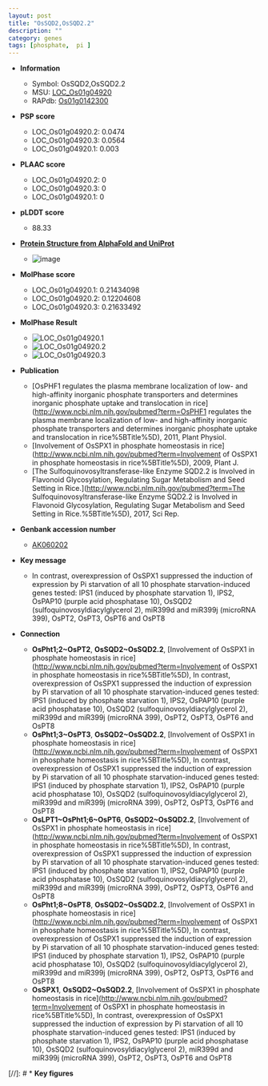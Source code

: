 ```yaml
---
layout: post
title: "OsSQD2,OsSQD2.2"
description: ""
category: genes
tags: [phosphate,  pi ]
---
```


* **Information**  
    + Symbol: OsSQD2,OsSQD2.2  
    + MSU: [LOC_Os01g04920](http://rice.plantbiology.msu.edu/cgi-bin/ORF_infopage.cgi?orf=LOC_Os01g04920)  
    + RAPdb: [Os01g0142300](http://rapdb.dna.affrc.go.jp/viewer/gbrowse_details/irgsp1?name=Os01g0142300)  

* **PSP score**  
    + LOC_Os01g04920.2: 0.0474 
    + LOC_Os01g04920.3: 0.0564 
    + LOC_Os01g04920.1: 0.003 

* **PLAAC score**  
    + LOC_Os01g04920.2: 0 
    + LOC_Os01g04920.3: 0 
    + LOC_Os01g04920.1: 0 

* **pLDDT score**
    + 88.33

* **[Protein Structure from AlphaFold and UniProt](https://www.uniprot.org/uniprotkb/B9EZG0/entry#structure)**
    + ![image](https://ricepsp.github.io/images/B/AF-B9EZG0-F1.png)

* **MolPhase score**
    + LOC_Os01g04920.1: 0.21434098
    + LOC_Os01g04920.2: 0.12204608
    + LOC_Os01g04920.3: 0.21633492

* **MolPhase Result**
    + ![LOC_Os01g04920.1](https://304243504.github.io/Pictures/LOC_Os01g/LOC_Os01g04920.1.png)
    + ![LOC_Os01g04920.2](https://304243504.github.io/Pictures/LOC_Os01g/LOC_Os01g04920.2.png)
    + ![LOC_Os01g04920.3](https://304243504.github.io/Pictures/LOC_Os01g/LOC_Os01g04920.3.png)

* **Publication**  
    + [OsPHF1 regulates the plasma membrane localization of low- and high-affinity inorganic phosphate transporters and determines inorganic phosphate uptake and translocation in rice](http://www.ncbi.nlm.nih.gov/pubmed?term=OsPHF1 regulates the plasma membrane localization of low- and high-affinity inorganic phosphate transporters and determines inorganic phosphate uptake and translocation in rice%5BTitle%5D), 2011, Plant Physiol.
    + [Involvement of OsSPX1 in phosphate homeostasis in rice](http://www.ncbi.nlm.nih.gov/pubmed?term=Involvement of OsSPX1 in phosphate homeostasis in rice%5BTitle%5D), 2009, Plant J.
    + [The Sulfoquinovosyltransferase-like Enzyme SQD2.2 is Involved in Flavonoid Glycosylation, Regulating Sugar Metabolism and Seed Setting in Rice.](http://www.ncbi.nlm.nih.gov/pubmed?term=The Sulfoquinovosyltransferase-like Enzyme SQD2.2 is Involved in Flavonoid Glycosylation, Regulating Sugar Metabolism and Seed Setting in Rice.%5BTitle%5D), 2017, Sci Rep.

* **Genbank accession number**  
    + [AK060202](http://www.ncbi.nlm.nih.gov/nuccore/AK060202)

* **Key message**  
    + In contrast, overexpression of OsSPX1 suppressed the induction of expression by Pi starvation of all 10 phosphate starvation-induced genes tested: IPS1 (induced by phosphate starvation 1), IPS2, OsPAP10 (purple acid phosphatase 10), OsSQD2 (sulfoquinovosyldiacylglycerol 2), miR399d and miR399j (microRNA 399), OsPT2, OsPT3, OsPT6 and OsPT8

* **Connection**  
    + __OsPht1;2~OsPT2__, __OsSQD2~OsSQD2.2__, [Involvement of OsSPX1 in phosphate homeostasis in rice](http://www.ncbi.nlm.nih.gov/pubmed?term=Involvement of OsSPX1 in phosphate homeostasis in rice%5BTitle%5D), In contrast, overexpression of OsSPX1 suppressed the induction of expression by Pi starvation of all 10 phosphate starvation-induced genes tested: IPS1 (induced by phosphate starvation 1), IPS2, OsPAP10 (purple acid phosphatase 10), OsSQD2 (sulfoquinovosyldiacylglycerol 2), miR399d and miR399j (microRNA 399), OsPT2, OsPT3, OsPT6 and OsPT8
    + __OsPht1;3~OsPT3__, __OsSQD2~OsSQD2.2__, [Involvement of OsSPX1 in phosphate homeostasis in rice](http://www.ncbi.nlm.nih.gov/pubmed?term=Involvement of OsSPX1 in phosphate homeostasis in rice%5BTitle%5D), In contrast, overexpression of OsSPX1 suppressed the induction of expression by Pi starvation of all 10 phosphate starvation-induced genes tested: IPS1 (induced by phosphate starvation 1), IPS2, OsPAP10 (purple acid phosphatase 10), OsSQD2 (sulfoquinovosyldiacylglycerol 2), miR399d and miR399j (microRNA 399), OsPT2, OsPT3, OsPT6 and OsPT8
    + __OsLPT1~OsPht1;6~OsPT6__, __OsSQD2~OsSQD2.2__, [Involvement of OsSPX1 in phosphate homeostasis in rice](http://www.ncbi.nlm.nih.gov/pubmed?term=Involvement of OsSPX1 in phosphate homeostasis in rice%5BTitle%5D), In contrast, overexpression of OsSPX1 suppressed the induction of expression by Pi starvation of all 10 phosphate starvation-induced genes tested: IPS1 (induced by phosphate starvation 1), IPS2, OsPAP10 (purple acid phosphatase 10), OsSQD2 (sulfoquinovosyldiacylglycerol 2), miR399d and miR399j (microRNA 399), OsPT2, OsPT3, OsPT6 and OsPT8
    + __OsPht1;8~OsPT8__, __OsSQD2~OsSQD2.2__, [Involvement of OsSPX1 in phosphate homeostasis in rice](http://www.ncbi.nlm.nih.gov/pubmed?term=Involvement of OsSPX1 in phosphate homeostasis in rice%5BTitle%5D), In contrast, overexpression of OsSPX1 suppressed the induction of expression by Pi starvation of all 10 phosphate starvation-induced genes tested: IPS1 (induced by phosphate starvation 1), IPS2, OsPAP10 (purple acid phosphatase 10), OsSQD2 (sulfoquinovosyldiacylglycerol 2), miR399d and miR399j (microRNA 399), OsPT2, OsPT3, OsPT6 and OsPT8
    + __OsSPX1__, __OsSQD2~OsSQD2.2__, [Involvement of OsSPX1 in phosphate homeostasis in rice](http://www.ncbi.nlm.nih.gov/pubmed?term=Involvement of OsSPX1 in phosphate homeostasis in rice%5BTitle%5D), In contrast, overexpression of OsSPX1 suppressed the induction of expression by Pi starvation of all 10 phosphate starvation-induced genes tested: IPS1 (induced by phosphate starvation 1), IPS2, OsPAP10 (purple acid phosphatase 10), OsSQD2 (sulfoquinovosyldiacylglycerol 2), miR399d and miR399j (microRNA 399), OsPT2, OsPT3, OsPT6 and OsPT8

[//]: # * **Key figures**  


